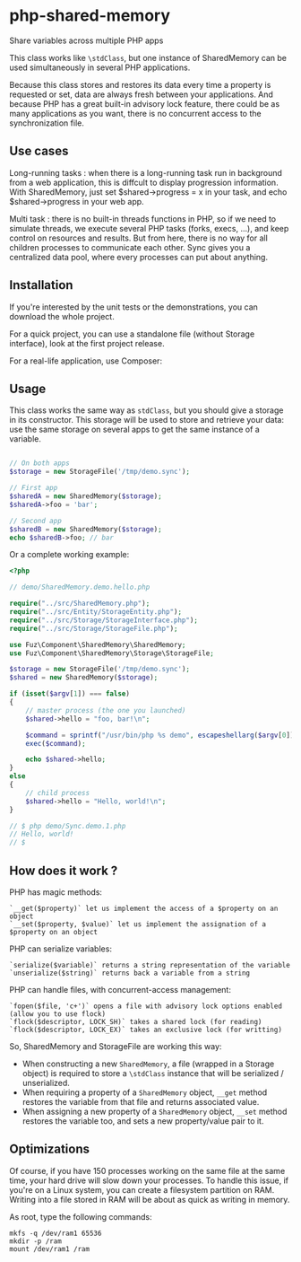 php-shared-memory
=================


Share variables across multiple PHP apps

This class works like `\stdClass`, but one instance of SharedMemory can be used simultaneously in several PHP applications.

Because this class stores and restores its data every time a property is requested or set, data are always fresh between
your applications. And because PHP has a great built-in advisory lock feature, there could be as many applications as
you want, there is no concurrent access to the synchronization file.

Use cases
---------

Long-running tasks : when there is a long-running task run in background from a web application,
this is diffcult to display progression information. With SharedMemory, just set $shared->progress = x in your
task, and echo $shared->progress in your web app.

Multi task : there is no built-in threads functions in PHP, so if we need to simulate threads, we execute
several PHP tasks (forks, execs, ...), and keep control on resources and results. But from here, there is
no way for all children processes to communicate each other. Sync gives you a centralized data pool, where
every processes can put about anything.

Installation
---------

If you're interested by the unit tests or the demonstrations, you can download the whole project.

For a quick project, you can use a standalone file (without Storage interface), look at the first project release.

For a real-life application, use Composer:

Usage
---------

This class works the same way as `stdClass`, but you should give a storage in its constructor.
This storage will be used to store and retrieve your data: use the same storage on several apps to get the same instance of a variable.

```php

// On both apps
$storage = new StorageFile('/tmp/demo.sync');

// First app
$sharedA = new SharedMemory($storage);
$sharedA->foo = 'bar';

// Second app
$sharedB = new SharedMemory($storage);
echo $sharedB->foo; // bar

```

Or a complete working example:

```php
<?php

// demo/SharedMemory.demo.hello.php

require("../src/SharedMemory.php");
require("../src/Entity/StorageEntity.php");
require("../src/Storage/StorageInterface.php");
require("../src/Storage/StorageFile.php");

use Fuz\Component\SharedMemory\SharedMemory;
use Fuz\Component\SharedMemory\Storage\StorageFile;

$storage = new StorageFile('/tmp/demo.sync');
$shared = new SharedMemory($storage);

if (isset($argv[1]) === false)
{
    // master process (the one you launched)
    $shared->hello = "foo, bar!\n";

    $command = sprintf("/usr/bin/php %s demo", escapeshellarg($argv[0]));
    exec($command);

    echo $shared->hello;
}
else
{
    // child process
    $shared->hello = "Hello, world!\n";
}

// $ php demo/Sync.demo.1.php
// Hello, world!
// $

```

How does it work ?
---------

PHP has magic methods:

    `__get($property)` let us implement the access of a $property on an object
    `__set($property, $value)` let us implement the assignation of a $property on an object

PHP can serialize variables:

    `serialize($variable)` returns a string representation of the variable
    `unserialize($string)` returns back a variable from a string

PHP can handle files, with concurrent-access management:

    `fopen($file, 'c+')` opens a file with advisory lock options enabled (allow you to use flock)
    `flock($descriptor, LOCK_SH)` takes a shared lock (for reading)
    `flock($descriptor, LOCK_EX)` takes an exclusive lock (for writting)

So, SharedMemory and StorageFile are working this way:

- When constructing a new `SharedMemory`, a file (wrapped in a Storage object) is required to store a `\stdClass` instance that will be serialized / unserialized.
- When requiring a property of a `SharedMemory` object, `__get` method restores the variable from that file and returns associated value.
- When assigning a new property of a `SharedMemory` object, `__set` method restores the variable too, and sets a new property/value pair to it.

Optimizations
---------

Of course, if you have 150 processes working on the same file at the same time, your hard drive will slow down your processes.
To handle this issue, if you're on a Linux system, you can create a filesystem partition on RAM.
Writing into a file stored in RAM will be about as quick as writing in memory.

As root, type the following commands:

```
mkfs -q /dev/ram1 65536
mkdir -p /ram
mount /dev/ram1 /ram
```
